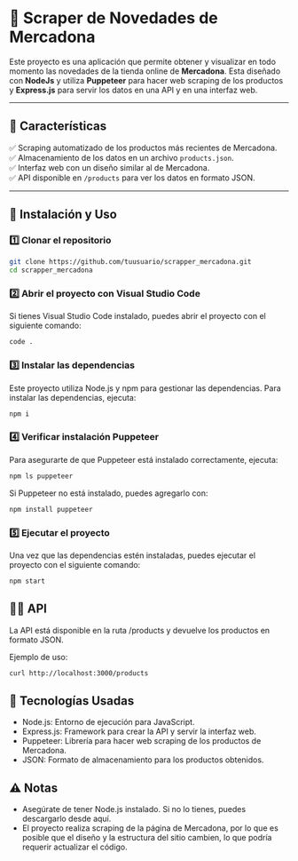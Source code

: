 # 🛒 Scraper de Novedades de Mercadona

Este proyecto es una aplicación que permite obtener y visualizar en todo momento las novedades de la tienda online de **Mercadona**. Esta diseñado con **NodeJs** y utiliza **Puppeteer** para hacer web scraping de los productos y **Express.js** para servir los datos en una API y en una interfaz web.

---

## 📌 Características

✅ Scraping automatizado de los productos más recientes de Mercadona.  
✅ Almacenamiento de los datos en un archivo `products.json`.  
✅ Interfaz web con un diseño similar al de Mercadona.  
✅ API disponible en `/products` para ver los datos en formato JSON.  

---

## 🚀 Instalación y Uso

### 1️⃣ Clonar el repositorio  
```bash
git clone https://github.com/tuusuario/scrapper_mercadona.git
cd scrapper_mercadona
```

### 2️⃣ Abrir el proyecto con Visual Studio Code
Si tienes Visual Studio Code instalado, puedes abrir el proyecto con el siguiente comando:
```bash
code .
```

### 3️⃣ Instalar las dependencias
Este proyecto utiliza Node.js y npm para gestionar las dependencias. Para instalar las dependencias, ejecuta:
```bash
npm i
```

### 4️⃣ Verificar instalación Puppeteer
Para asegurarte de que Puppeteer está instalado correctamente, ejecuta:
```bash
npm ls puppeteer
```
Si Puppeteer no está instalado, puedes agregarlo con:
```bash
npm install puppeteer
```

### 5️⃣ Ejecutar el proyecto
Una vez que las dependencias estén instaladas, puedes ejecutar el proyecto con el siguiente comando:
```bash
npm start
```

## 🧑‍💻 API
La API está disponible en la ruta /products y devuelve los productos en formato JSON.

Ejemplo de uso:
```bash
curl http://localhost:3000/products
```

## 📜 Tecnologías Usadas
- Node.js: Entorno de ejecución para JavaScript.
- Express.js: Framework para crear la API y servir la interfaz web.
- Puppeteer: Librería para hacer web scraping de los productos de Mercadona.
- JSON: Formato de almacenamiento para los productos obtenidos.

## ⚠️ Notas
- Asegúrate de tener Node.js instalado. Si no lo tienes, puedes descargarlo desde aquí.
- El proyecto realiza scraping de la página de Mercadona, por lo que es posible que el diseño y la estructura del sitio cambien, lo que podría requerir actualizar el código.
